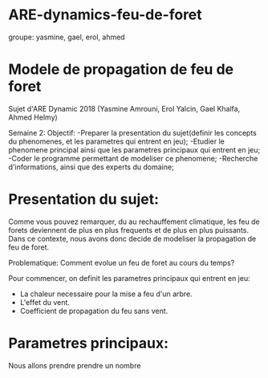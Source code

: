 # ARE-dynamics-feu-de-foret
groupe: yasmine, gael, erol, ahmed
# Modele de propagation de feu de foret
Sujet d'ARE Dynamic 2018 (Yasmine Amrouni, Erol Yalcin, Gael Khalfa, Ahmed Helmy)

Semaine 2:
Objectif:
-Preparer la presentation du sujet(definir les concepts du phenomenes, et les parametres qui entrent en jeu);
-Etudier le phenomene principal ainsi que les parametres principaux qui entrent en jeu; 
-Coder le programme permettant de modeliser ce phenomene;
-Recherche d'informations, ainsi que des experts du domaine;

# Presentation du sujet:

Comme vous pouvez remarquer, du au rechauffement climatique, les feu de forets deviennent de plus en plus frequents et de plus en plus puissants. Dans ce contexte, nous avons donc decide de modeliser la propagation de feu de foret.

Problematique: Comment evolue un feu de foret au cours du temps?

Pour commencer, on definit les parametres principaux qui entrent en jeu: 
- La chaleur necessaire pour la mise a feu d'un arbre.
- L'effet du vent.
- Coefficient de propagation du feu sans vent.

# Parametres principaux:

Nous allons prendre prendre un nombre






